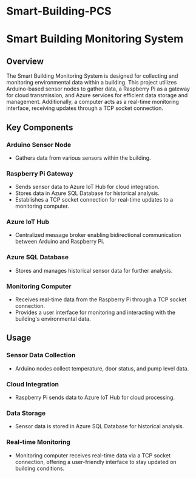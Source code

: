 ﻿# Smart-Building-PCS
# Smart Building Monitoring System

## Overview
The Smart Building Monitoring System is designed for collecting and monitoring environmental data within a building. This project utilizes Arduino-based sensor nodes to gather data, a Raspberry Pi as a gateway for cloud transmission, and Azure services for efficient data storage and management. Additionally, a computer acts as a real-time monitoring interface, receiving updates through a TCP socket connection.

## Key Components

### Arduino Sensor Node
- Gathers data from various sensors within the building.

### Raspberry Pi Gateway
- Sends sensor data to Azure IoT Hub for cloud integration.
- Stores data in Azure SQL Database for historical analysis.
- Establishes a TCP socket connection for real-time updates to a monitoring computer.

### Azure IoT Hub
- Centralized message broker enabling bidirectional communication between Arduino and Raspberry Pi.

### Azure SQL Database
- Stores and manages historical sensor data for further analysis.

### Monitoring Computer
- Receives real-time data from the Raspberry Pi through a TCP socket connection.
- Provides a user interface for monitoring and interacting with the building's environmental data.

## Usage

### Sensor Data Collection
- Arduino nodes collect temperature, door status, and pump level data.

### Cloud Integration
- Raspberry Pi sends data to Azure IoT Hub for cloud processing.

### Data Storage
- Sensor data is stored in Azure SQL Database for historical analysis.

### Real-time Monitoring
- Monitoring computer receives real-time data via a TCP socket connection, offering a user-friendly interface to stay updated on building conditions.
